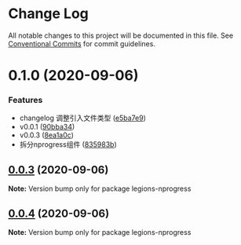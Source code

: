 # Change Log

All notable changes to this project will be documented in this file.
See [Conventional Commits](https://conventionalcommits.org) for commit guidelines.

# 0.1.0 (2020-09-06)


### Features

* changelog 调整引入文件类型 ([e5ba7e9](https://github.com/duanguang/lerna-legion-library/commit/e5ba7e94065b33b684a02e7194fadf810236b075))
* v0.0.1 ([90bba34](https://github.com/duanguang/lerna-legion-library/commit/90bba34c3fc296f5d908a0659c9a6f0796fabce8))
* v0.0.3 ([8ea1a0c](https://github.com/duanguang/lerna-legion-library/commit/8ea1a0ca665a3242b26cb93e85a9478757dd73fd))
* 拆分nprogress组件 ([835983b](https://github.com/duanguang/lerna-legion-library/commit/835983b53e0d178048f8cb4aa919ae6bd3220557))





## [0.0.3](https://github.com/duanguang/lerna-legion-library/compare/legions-nprogress@0.0.3...legions-nprogress@0.0.3) (2020-09-06)

**Note:** Version bump only for package legions-nprogress





## [0.0.4](https://github.com/duanguang/lerna-legion-library/compare/legions-nprogress@0.0.3...legions-nprogress@0.0.4) (2020-09-06)

**Note:** Version bump only for package legions-nprogress
